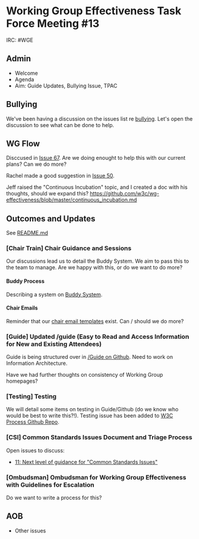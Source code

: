 # Working Group Effectiveness Task Force Meeting #13
IRC: #WGE

## Admin
* Welcome
* Agenda
* Aim: Guide Updates, Bullying Issue, TPAC

## Bullying
We've been having a discussion on the issues list re [bullying](https://github.com/w3c/wg-effectiveness/issues/68). Let's open the discussion to see what can be done to help.

## WG Flow
Disccused in [Issue 67](https://github.com/w3c/wg-effectiveness/issues/67). Are we doing enought to help this with our current plans? Can we do more?

Rachel made a good suggestion in [Issue 50](https://github.com/w3c/wg-effectiveness/issues/50).

Jeff raised the "Continuous Incubation" topic, and I created a doc with his thoughts, should we expand this? <https://github.com/w3c/wg-effectiveness/blob/master/continuous_incubation.md>

## Outcomes and Updates
See [README.md](https://github.com/w3c/wg-effectiveness/) 

### [Chair Train] Chair Guidance and Sessions
Our discussions lead us to detail the Buddy System. We aim to pass this to the team to manage. Are we happy with this, or do we want to do more?

#### Buddy Process
Describing a system on [Buddy System](https://github.com/w3c/wg-effectiveness/blob/master/buddy_system.md). 

#### Chair Emails
Reminder that our [chair email templates](https://github.com/w3c/wg-effectiveness/blob/master/chair_emails.md) exist. Can / should we do more?

### [Guide] Updated /guide (Easy to Read and Access Information for New and Existing Attendees)
Guide is being structured over in [/Guide on Github](https://github.com/w3c/Guide). Need to work on Information Architecture.

Have we had further thoughts on consistency of Working Group homepages?

### [Testing] Testing
We will detail some items on testing in Guide/Github (do we know who would be best to write this?!). Testing issue has been added to [W3C Process Github Repo](https://github.com/w3c/w3process/issues/157). 

### [CSI] Common Standards Issues Document and Triage Process
Open issues to discuss:

- [11: Next level of guidance for "Common Standards Issues"](https://github.com/w3c/wg-effectiveness/issues/11)

### [Ombudsman] Ombudsman for Working Group Effectiveness with Guidelines for Escalation
Do we want to write a process for this?

## AOB
* Other issues

